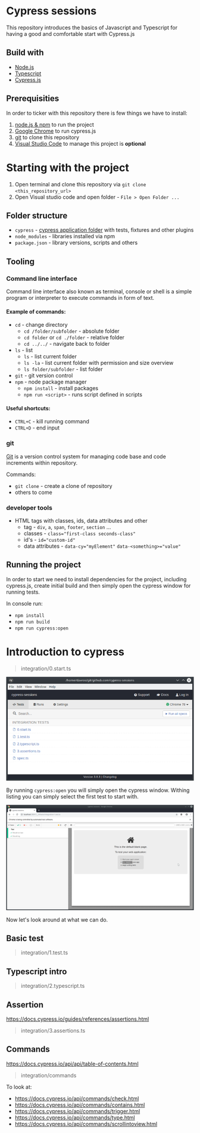 # Cypress sessions

This repository introduces the basics of Javascript and Typescript for having a good and comfortable start with Cypress.js

## Build with

- [Node.js](https://nodejs.org/en/)
- [Typescript](https://www.typescriptlang.org/)
- [Cypress.js](https://www.cypress.io/)

## Prerequisities

In order to ticker with this repository there is few things we have to install:

1. [node.js & npm](https://nodejs.org/en/) to run the project
2. [Google Chrome](https://www.google.com/chrome/) to run cypress.js
3. [git](https://www.google.com/chrome/) to clone this repository
4. [Visual Studio Code](https://code.visualstudio.com/) to manage this project is **optional**


# Starting with the project

1. Open terminal and clone this repository via `git clone <this_repository_url>`
2. Open Visual studio code and open folder - `File > Open Folder ...`

## Folder structure

- `cypress` - [cypress application folder](https://docs.cypress.io/guides/core-concepts/writing-and-organizing-tests.html) with tests, fixtures and other plugins 
- `node_modules` - libraries installed via npm
- `package.json` - library versions, scripts and others

## Tooling

### Command line interface

Command line interface also known as terminal, console or shell is a simple program or interpreter to execute commands in form of text.

#### Example of commands:
- `cd` - change directory
  - `cd /folder/subfolder` - absolute folder
  - `cd folder` or `cd ./folder` - relative folder
  - `cd ../../` - navigate back to folder
- `ls` - list
  - `ls` - list current folder
  - `ls -la` - list current folder with permission and size overview
  - `ls folder/subfolder` - list folder
- `git` - git version control
- `npm` - node package manager
  - `npm install` - install packages
  - `npm run <script>` - runs script defined in scripts

#### Useful shortcuts:
- `CTRL+C` - kill running command
- `CTRL+D` - end input

### git

[Git](https://git-scm.com/) is a version control system for managing code base and code increments within repository.

Commands:
- `git clone` - create a clone of repository
- others to come

### developer tools

- HTML tags with classes, ids, data attributes and other
  - tag - `div`, `a`, `span`, `footer`, `section` ...
  - classes - `class="first-class seconds-class"`
  - id's - `id="custom-id"`
  - data attributes - `data-cy="myElement"` `data-<something>="value"`

## Running the project

In order to start we need to install dependencies for the project, including cypress.js, create initial build and then simply open the cypress window for running tests.

In console run:

- `npm install`
- `npm run build`
- `npm run cypress:open`

# Introduction to cypress

> integration/0.start.ts

![Cypress GUI](assets/open.png)

By running `cypress:open` you will simply open the cypress window. Withing listing you can simply select the first test to start with.

![Cypress Test GUI](assets/test.png)

Now let's look around at what we can do.

## Basic test

> integration/1.test.ts

## Typescript intro

> integration/2.typescript.ts

## Assertion

https://docs.cypress.io/guides/references/assertions.html

> integration/3.assertions.ts

## Commands

https://docs.cypress.io/api/api/table-of-contents.html

> integration/commands

To look at:
- https://docs.cypress.io/api/commands/check.html
- https://docs.cypress.io/api/commands/contains.html
- https://docs.cypress.io/api/commands/trigger.html
- https://docs.cypress.io/api/commands/type.html
- https://docs.cypress.io/api/commands/scrollintoview.html